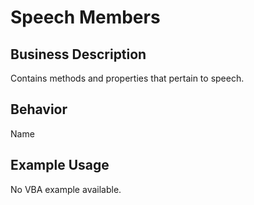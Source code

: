 # Speech Members

## Business Description
Contains methods and properties that pertain to speech.

## Behavior
Name

## Example Usage
No VBA example available.